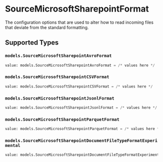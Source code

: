 # SourceMicrosoftSharepointFormat

The configuration options that are used to alter how to read incoming files that deviate from the standard formatting.


## Supported Types

### `models.SourceMicrosoftSharepointAvroFormat`

```python
value: models.SourceMicrosoftSharepointAvroFormat = /* values here */
```

### `models.SourceMicrosoftSharepointCSVFormat`

```python
value: models.SourceMicrosoftSharepointCSVFormat = /* values here */
```

### `models.SourceMicrosoftSharepointJsonlFormat`

```python
value: models.SourceMicrosoftSharepointJsonlFormat = /* values here */
```

### `models.SourceMicrosoftSharepointParquetFormat`

```python
value: models.SourceMicrosoftSharepointParquetFormat = /* values here */
```

### `models.SourceMicrosoftSharepointDocumentFileTypeFormatExperimental`

```python
value: models.SourceMicrosoftSharepointDocumentFileTypeFormatExperimental = /* values here */
```

